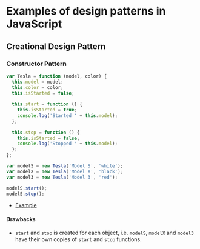 # Examples of design patterns in JavaScript

## Creational Design Pattern

### Constructor Pattern

```js
var Tesla = function (model, color) {
  this.model = model;
  this.color = color;
  this.isStarted = false;
  
  this.start = function () {
    this.isStarted = true;
    console.log('Started ' + this.model);
  };
  
  this.stop = function () {
    this.isStarted = false;
    console.log('Stopped ' + this.model);
  };
};

var modelS = new Tesla('Model S', 'white');
var modelX = new Tesla('Model X', 'black');
var model3 = new Tesla('Model 3', 'red');

modelS.start();
modelS.stop();
```

+ [Example](https://repl.it/CJDf)

#### Drawbacks

+ `start` and `stop` is created for each object, i.e. `modelS`, `modelX` and `model3` have their own copies of `start` and `stop` functions.
